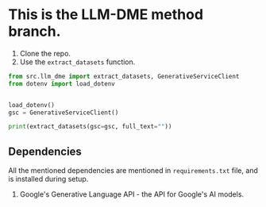 # This is the LLM-DME method branch.

1. Clone the repo.
2. Use the `extract_datasets` function.

```py
from src.llm_dme import extract_datasets, GenerativeServiceClient
from dotenv import load_dotenv


load_dotenv()
gsc = GenerativeServiceClient()

print(extract_datasets(gsc=gsc, full_text=""))
```

## Dependencies
All the mentioned dependencies are mentioned in ``requirements.txt`` file, and is installed during setup.
1. Google's Generative Language API - the API for Google's AI models.

